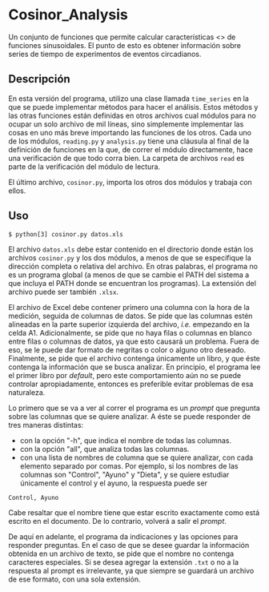 # Cosinor_Analysis
Un conjunto de funciones que permite calcular características <<interesantes>> de funciones sinusoidales. El punto de esto es
obtener información sobre series de tiempo de experimentos de eventos circadianos.

## Descripción

En esta versión del programa, utilizo una clase llamada ```time_series``` en la que se puede implementar métodos para hacer el 
análisis. Estos métodos y las otras funciones están definidas en otros archivos cual módulos para no ocupar un solo archivo de mil 
líneas, sino simplemente implementar las cosas en uno más breve importando las funciones de los otros. Cada uno de los módulos, 
```reading.py``` y ```analysis.py``` tiene una cláusula al final de la definición de funciones en la que, de correr el módulo 
directamente, hace una verificación de que todo corra bien. La carpeta de archivos ```read``` es parte de la verificación del 
módulo de lectura.

El último archivo, ```cosinor.py```, importa los otros dos módulos y trabaja con ellos.

## Uso

    
    $ python[3] cosinor.py datos.xls
    

El archivo ```datos.xls``` debe estar contenido en el directorio donde están los archivos ```cosinor.py``` y los dos módulos, a
menos de que se especifique la dirección completa o relativa del archivo. En otras palabras, el programa no es un programa global
(a menos de que se cambie el PATH del sistema a que incluya el PATH donde se encuentran los programas). La extensión del archivo
puede ser también ```.xlsx```.

El archivo de Excel debe contener primero una columna con la hora de la medición, seguida de columnas de datos. Se pide que las
columnas estén alineadas en la parte superior izquierda del archivo, *i.e.* empezando en la celda A1. Adicionalmente, se pide
que no haya filas o columnas en blanco entre filas o columnas de datos, ya que esto causará un problema. Fuera de eso, se le
puede dar formato de negritas o color o alguno otro deseado. Finalmente, se pide que el archivo contenga únicamente un libro,
y que éste contenga la información que se busca analizar. En principio, el programa lee el primer libro por *default*, pero este
comportamiento aún no se puede controlar apropiadamente, entonces es preferible evitar problemas de esa naturaleza.

Lo primero que se va a ver al correr el programa es un *prompt* que pregunta sobre las columnas que se quiere analizar. A éste
se puede responder de tres maneras distintas:
* con la opción "-h", que indica el nombre de todas las columnas.
* con la opción "all", que analiza todas las columnas.
* con una lista de nombres de columna que se quiere analizar, con cada elemento separado por comas. Por ejemplo, si los nombres
de las columnas son "Control", "Ayuno" y "Dieta", y se quiere estudiar únicamente el control y el ayuno, la respuesta puede ser

 ```Control, Ayuno```

 Cabe resaltar que el nombre tiene que estar escrito exactamente como está escrito en el documento. De lo contrario, volverá a
salir el *prompt*.

De aquí en adelante, el programa da indicaciones y las opciones para responder preguntas. En el caso de que se desee guardar la
información obtenida en un archivo de texto, se pide que el nombre no contenga caracteres especiales. Si se desea agregar la
extensión ```.txt``` o no a la respuesta al prompt es irrelevante, ya que siempre se guardará un archivo de ese formato, con una
sola extensión.
